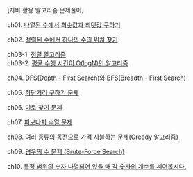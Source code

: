[자바 활용 알고리즘 문제풀이]  


ch01. [나열된 수에서 최솟값과 최댓값 구하기](https://github.com/1010hy/algorithm_FC/tree/main/Ch08/src/ch01)  

ch02. [정렬된 수에서 하나의 수의 위치 찾기](https://github.com/1010hy/algorithm_FC/tree/main/Ch08/src/ch02)  

ch03-1. [정렬 알고리즘](https://github.com/1010hy/algorithm_FC/blob/main/Ch08/src/ch03/README_InsertSort.md)  
ch03-2. [평균 수행 시간이 O(logN)인 알고리즘](https://github.com/1010hy/algorithm_FC/blob/main/Ch08/src/ch03/README_HeapSort.md)  

ch04. [DFS(Depth - First Search)와 BFS(Breadth - First Search)](https://github.com/1010hy/algorithm_FC/tree/main/Ch08/src/ch04)  

ch05. [최단거리 구하기 문제](https://github.com/1010hy/algorithm_FC/tree/main/Ch08/src/ch05)  

ch06. [미로 찾기 문제](https://github.com/1010hy/algorithm_FC/tree/main/Ch08/src/ch06)  

ch07. [피보나치 수열 문제](https://github.com/1010hy/algorithm_FC/tree/main/Ch08/src/ch07)

ch08. [여러 종류의 동전으로 가격 지불하는 문제(Greedy 알고리즘)](https://github.com/1010hy/algorithm_FC/tree/main/Ch08/src/ch08)

ch09. [경우의 수 문제 (Brute-Force Search)](https://github.com/1010hy/algorithm_FC/tree/main/Ch08/src/ch09)

ch10. [특정 범위의 숫자 나열되어 있을 때 각 숫자의 개수를 세어봅시다.](https://github.com/1010hy/algorithm_FC/tree/main/Ch08/src/ch10)
